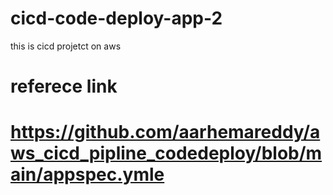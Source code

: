 # cicd-code-deploy-app-2
this is cicd projetct on aws 

# referece link
# https://github.com/aarhemareddy/aws_cicd_pipline_codedeploy/blob/main/appspec.ymle